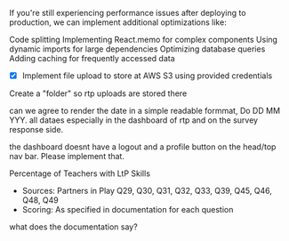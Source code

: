 If you're still experiencing performance issues after deploying to production, we can implement additional optimizations like:

Code splitting
Implementing React.memo for complex components
Using dynamic imports for large dependencies
Optimizing database queries
Adding caching for frequently accessed data

- [x] Implement file upload to store at AWS S3 using provided credentials

<!-- AWS S3 upload implemented -->

<!-- Credentials section removed after implementation -->

Create a "folder" so rtp uploads are stored there

can we agree to render the date in a simple readable formmat, Do DD MM YYY. all dataes especially in the dashboard of rtp and on the survey response side.

the dashboard doesnt have a logout and a profile button on the head/top nav bar.
Please implement that.

Percentage of Teachers with LtP Skills
- Sources: Partners in Play Q29, Q30, Q31, Q32, Q33, Q39, Q45, Q46, Q48, Q49
- Scoring: As specified in documentation for each question

what does the documentation say?